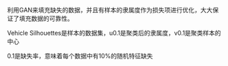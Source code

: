 利用GAN来填充缺失的数据，并且有样本的隶属度作为损失项进行优化，大大保证了填充数据的可靠性。

Vehicle Silhouettes是样本的数据集，u0.1是聚类后的隶属度，v0.1是聚类样本的中心

0.1是缺失率，意味着每个数据中有10%的随机特征缺失
